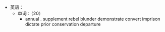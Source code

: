 - 英语：
	- 单词：（20）
		- annual .
		  supplement
		  rebel
		  blunder
		  demonstrate
		  convert
		  imprison
		  dictate
		  prior
		  conservation
		  departure